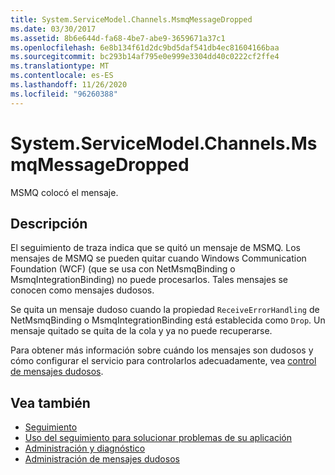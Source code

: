 ```yaml
---
title: System.ServiceModel.Channels.MsmqMessageDropped
ms.date: 03/30/2017
ms.assetid: 8b6e644d-fa68-4be7-abe9-3659671a37c1
ms.openlocfilehash: 6e8b134f61d2dc9bd5daf541db4ec81604166baa
ms.sourcegitcommit: bc293b14af795e0e999e3304dd40c0222cf2ffe4
ms.translationtype: MT
ms.contentlocale: es-ES
ms.lasthandoff: 11/26/2020
ms.locfileid: "96260388"
---
```

# <a name="systemservicemodelchannelsmsmqmessagedropped"></a>System.ServiceModel.Channels.MsmqMessageDropped

MSMQ colocó el mensaje.  
  
## <a name="description"></a>Descripción  

 El seguimiento de traza indica que se quitó un mensaje de MSMQ. Los mensajes de MSMQ se pueden quitar cuando Windows Communication Foundation (WCF) (que se usa con NetMsmqBinding o MsmqIntegrationBinding) no puede procesarlos. Tales mensajes se conocen como mensajes dudosos.  
  
 Se quita un mensaje dudoso cuando la propiedad `ReceiveErrorHandling` de NetMsmqBinding o MsmqIntegrationBinding está establecida como `Drop`. Un mensaje quitado se quita de la cola y ya no puede recuperarse.  
  
 Para obtener más información sobre cuándo los mensajes son dudosos y cómo configurar el servicio para controlarlos adecuadamente, vea [control de mensajes dudosos](../../feature-details/poison-message-handling.md).  
  
## <a name="see-also"></a>Vea también

- [Seguimiento](index.md)
- [Uso del seguimiento para solucionar problemas de su aplicación](using-tracing-to-troubleshoot-your-application.md)
- [Administración y diagnóstico](../index.md)
- [Administración de mensajes dudosos](../../feature-details/poison-message-handling.md)

